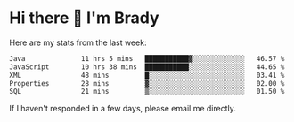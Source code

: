 # Hi there 👋 I'm Brady

Here are my stats from the last week:
<!--START_SECTION:waka-->

```txt
Java              11 hrs 5 mins   ███████████▓░░░░░░░░░░░░░   46.57 %
JavaScript        10 hrs 38 mins  ███████████░░░░░░░░░░░░░░   44.65 %
XML               48 mins         █░░░░░░░░░░░░░░░░░░░░░░░░   03.41 %
Properties        28 mins         ▓░░░░░░░░░░░░░░░░░░░░░░░░   02.00 %
SQL               21 mins         ▒░░░░░░░░░░░░░░░░░░░░░░░░   01.50 %
```

<!--END_SECTION:waka-->

If I haven't responded in a few days, please email me directly. 
